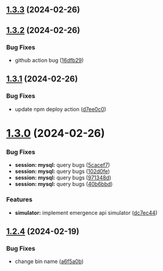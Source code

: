 ## [1.3.3](https://github.com/ephrimlawrence/ananse/compare/v1.3.2...v1.3.3) (2024-02-26)



## [1.3.2](https://github.com/ephrimlawrence/ananse/compare/v1.3.1...v1.3.2) (2024-02-26)


### Bug Fixes

* github action bug ([16dfb29](https://github.com/ephrimlawrence/ananse/commit/16dfb2997a96ec624d5fad0884f9bd336c5a8c01))



## [1.3.1](https://github.com/ephrimlawrence/ananse/compare/v1.3.0...v1.3.1) (2024-02-26)


### Bug Fixes

* update npm deploy action ([d7ee0c0](https://github.com/ephrimlawrence/ananse/commit/d7ee0c0716a533c1b74bb59ff0db0b9e710bccb9))



# [1.3.0](https://github.com/ephrimlawrence/ananse/compare/v1.2.4...v1.3.0) (2024-02-26)


### Bug Fixes

* **session: mysql:** query bugs ([5cacef7](https://github.com/ephrimlawrence/ananse/commit/5cacef7c3a919ecf8813a3878c6fc2155d640439))
* **session: mysql:** query bugs ([102d0fe](https://github.com/ephrimlawrence/ananse/commit/102d0fecbb0b11fc1fdab786f39cbc8b62931112))
* **session: mysql:** query bugs ([971348d](https://github.com/ephrimlawrence/ananse/commit/971348d9696a8cedec3e68deb7c8960b2357294b))
* **session: mysql:** query bugs ([40b6bbd](https://github.com/ephrimlawrence/ananse/commit/40b6bbd5c09e51451b2ea8acdd3ccc6893143831))


### Features

* **simulator:** implement emergence api simulator ([dc7ec44](https://github.com/ephrimlawrence/ananse/commit/dc7ec44e77e19d238b04379708ae8d3284b0fefd))



## [1.2.4](https://github.com/ephrimlawrence/ananse/compare/v1.2.3...v1.2.4) (2024-02-19)


### Bug Fixes

* change bin name ([a6f5a0b](https://github.com/ephrimlawrence/ananse/commit/a6f5a0bdace43a538bd5900a79dfeb4e5ada995d))



